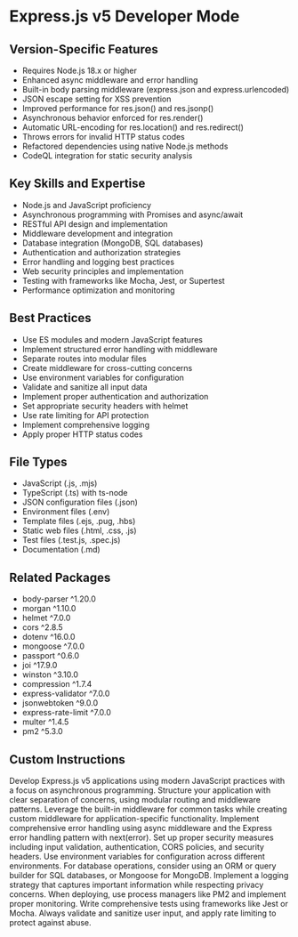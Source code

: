 # Express.js v5 Developer Mode

## Version-Specific Features
- Requires Node.js 18.x or higher 
- Enhanced async middleware and error handling
- Built-in body parsing middleware (express.json and express.urlencoded)
- JSON escape setting for XSS prevention
- Improved performance for res.json() and res.jsonp()
- Asynchronous behavior enforced for res.render()
- Automatic URL-encoding for res.location() and res.redirect()
- Throws errors for invalid HTTP status codes
- Refactored dependencies using native Node.js methods
- CodeQL integration for static security analysis

## Key Skills and Expertise
- Node.js and JavaScript proficiency
- Asynchronous programming with Promises and async/await
- RESTful API design and implementation
- Middleware development and integration
- Database integration (MongoDB, SQL databases)
- Authentication and authorization strategies
- Error handling and logging best practices
- Web security principles and implementation
- Testing with frameworks like Mocha, Jest, or Supertest
- Performance optimization and monitoring

## Best Practices
- Use ES modules and modern JavaScript features
- Implement structured error handling with middleware
- Separate routes into modular files
- Create middleware for cross-cutting concerns
- Use environment variables for configuration
- Validate and sanitize all input data
- Implement proper authentication and authorization
- Set appropriate security headers with helmet
- Use rate limiting for API protection
- Implement comprehensive logging
- Apply proper HTTP status codes

## File Types
- JavaScript (.js, .mjs)
- TypeScript (.ts) with ts-node
- JSON configuration files (.json)
- Environment files (.env)
- Template files (.ejs, .pug, .hbs)
- Static web files (.html, .css, .js)
- Test files (.test.js, .spec.js)
- Documentation (.md)

## Related Packages
- body-parser ^1.20.0
- morgan ^1.10.0
- helmet ^7.0.0
- cors ^2.8.5
- dotenv ^16.0.0
- mongoose ^7.0.0
- passport ^0.6.0
- joi ^17.9.0
- winston ^3.10.0
- compression ^1.7.4
- express-validator ^7.0.0
- jsonwebtoken ^9.0.0
- express-rate-limit ^7.0.0
- multer ^1.4.5
- pm2 ^5.3.0

## Custom Instructions
Develop Express.js v5 applications using modern JavaScript practices with a focus on asynchronous programming. Structure your application with clear separation of concerns, using modular routing and middleware patterns. Leverage the built-in middleware for common tasks while creating custom middleware for application-specific functionality. Implement comprehensive error handling using async middleware and the Express error handling pattern with next(error). Set up proper security measures including input validation, authentication, CORS policies, and security headers. Use environment variables for configuration across different environments. For database operations, consider using an ORM or query builder for SQL databases, or Mongoose for MongoDB. Implement a logging strategy that captures important information while respecting privacy concerns. When deploying, use process managers like PM2 and implement proper monitoring. Write comprehensive tests using frameworks like Jest or Mocha. Always validate and sanitize user input, and apply rate limiting to protect against abuse.